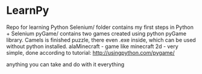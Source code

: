 # LearnPy
Repo for learning Python
Selenium/ folder contains my first steps in Python + Selenium
pyGame/ contains two games created using python pyGame library. Camels is finished puzzle, there even .exe inside, which can be used without python installed. alaMinecraft - game like minecraft 2d - very simple, done according to tutorial:
http://usingpython.com/pygame/

anything you can take and do with it everything
